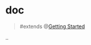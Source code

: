 # doc

> #extends @[Getting Started](mention://c4632cfd-4cbc-4b51-a1f4-e7ebf5a075a3/document/497de359-b882-4cfc-810f-9a94aea55137) 


..